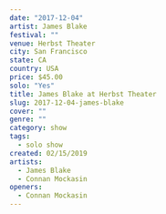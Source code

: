 ```yaml
---
date: "2017-12-04"
artist: James Blake
festival: ""
venue: Herbst Theater
city: San Francisco
state: CA
country: USA
price: $45.00
solo: "Yes"
title: James Blake at Herbst Theater
slug: 2017-12-04-james-blake
cover: ""
genre: ""
category: show
tags:
  - solo show
created: 02/15/2019
artists:
  - James Blake
  - Connan Mockasin
openers:
  - Connan Mockasin
---
```

